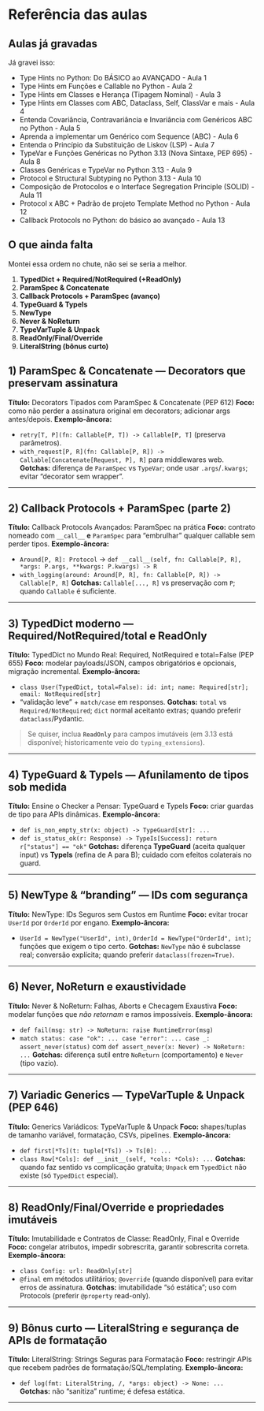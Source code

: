 # Referência das aulas

## Aulas já gravadas

Já gravei isso:

- Type Hints no Python: Do BÁSICO ao AVANÇADO - Aula 1
- Type Hints em Funções e Callable no Python - Aula 2
- Type Hints em Classes e Herança (Tipagem Nominal) - Aula 3
- Type Hints em Classes com ABC, Dataclass, Self, ClassVar e mais - Aula 4
- Entenda Covariância, Contravariância e Invariância com Genéricos ABC no Python - Aula 5
- Aprenda a implementar um Genérico com Sequence (ABC) - Aula 6
- Entenda o Princípio da Substituição de Liskov (LSP) - Aula 7
- TypeVar e Funções Genéricas no Python 3.13 (Nova Sintaxe, PEP 695) - Aula 8
- Classes Genéricas e TypeVar no Python 3.13 - Aula 9
- Protocol e Structural Subtyping no Python 3.13 - Aula 10
- Composição de Protocolos e o Interface Segregation Principle (SOLID) - Aula 11
- Protocol x ABC + Padrão de projeto Template Method no Python - Aula 12
- Callback Protocols no Python: do básico ao avançado - Aula 13

## O que ainda falta

Montei essa ordem no chute, não sei se seria a melhor.

1. **TypedDict + Required/NotRequired (+ReadOnly)**
2. **ParamSpec & Concatenate**
3. **Callback Protocols + ParamSpec (avanço)**
4. **TypeGuard & TypeIs**
5. **NewType**
6. **Never & NoReturn**
7. **TypeVarTuple & Unpack**
8. **ReadOnly/Final/Override**
9. **LiteralString (bônus curto)**

## 1) ParamSpec & Concatenate — Decorators que preservam assinatura

**Título:** Decorators Tipados com ParamSpec & Concatenate (PEP 612) **Foco:** como não perder a
assinatura original em decorators; adicionar args antes/depois. **Exemplo-âncora:**

- `retry[T, P](fn: Callable[P, T]) -> Callable[P, T]` (preserva parâmetros).
- `with_request[P, R](fn: Callable[P, R]) -> Callable[Concatenate[Request, P], R]` para
  middlewares web. **Gotchas:** diferença de `ParamSpec` vs `TypeVar`; onde usar
  `.args`/`.kwargs`; evitar “decorator sem wrapper”.

---

## 2) Callback Protocols + ParamSpec (parte 2)

**Título:** Callback Protocols Avançados: ParamSpec na prática **Foco:** contrato nomeado com
`__call__` **e** `ParamSpec` para “embrulhar” qualquer callable sem perder tipos.
**Exemplo-âncora:**

- `Around[P, R]: Protocol` →
  `def __call__(self, fn: Callable[P, R], *args: P.args, **kwargs: P.kwargs) -> R`
- `with_logging(around: Around[P, R], fn: Callable[P, R]) -> Callable[P, R]` **Gotchas:**
  `Callable[..., R]` vs preservação com `P`; quando `Callable` é suficiente.

---

## 3) TypedDict moderno — Required/NotRequired/total e ReadOnly

**Título:** TypedDict no Mundo Real: Required, NotRequired e total=False (PEP 655) **Foco:**
modelar payloads/JSON, campos obrigatórios e opcionais, migração incremental. **Exemplo-âncora:**

- `class User(TypedDict, total=False): id: int; name: Required[str]; email: NotRequired[str]`
- “validação leve” + `match/case` em responses. **Gotchas:** `total` vs `Required/NotRequired`;
  `dict` normal aceitanto extras; quando preferir `dataclass`/Pydantic.

> Se quiser, inclua **`ReadOnly`** para campos imutáveis (em 3.13 está disponível; historicamente
> veio do `typing_extensions`).

---

## 4) TypeGuard & TypeIs — Afunilamento de tipos sob medida

**Título:** Ensine o Checker a Pensar: TypeGuard e TypeIs **Foco:** criar guardas de tipo para
APIs dinâmicas. **Exemplo-âncora:**

- `def is_non_empty_str(x: object) -> TypeGuard[str]: ...`
- `def is_status_ok(r: Response) -> TypeIs[Success]: return r["status"] == "ok"` **Gotchas:**
  diferença **TypeGuard** (aceita qualquer input) vs **TypeIs** (refina de A para B); cuidado com
  efeitos colaterais no guard.

---

## 5) NewType & “branding” — IDs com segurança

**Título:** NewType: IDs Seguros sem Custos em Runtime **Foco:** evitar trocar `UserId` por
`OrderId` por engano. **Exemplo-âncora:**

- `UserId = NewType("UserId", int)`, `OrderId = NewType("OrderId", int)`; funções que exigem o
  tipo certo. **Gotchas:** `NewType` não é subclasse real; conversão explícita; quando preferir
  `dataclass(frozen=True)`.

---

## 6) Never, NoReturn e exaustividade

**Título:** Never & NoReturn: Falhas, Aborts e Checagem Exaustiva **Foco:** modelar funções que
_não retornam_ e ramos impossíveis. **Exemplo-âncora:**

- `def fail(msg: str) -> NoReturn: raise RuntimeError(msg)`
- `match status: case "ok": ... case "error": ... case _: assert_never(status)` com
  `def assert_never(x: Never) -> NoReturn: ...` **Gotchas:** diferença sutil entre `NoReturn`
  (comportamento) e `Never` (tipo vazio).

---

## 7) Variadic Generics — TypeVarTuple & Unpack (PEP 646)

**Título:** Generics Variádicos: TypeVarTuple & Unpack **Foco:** shapes/tuplas de tamanho
variável, formatação, CSVs, pipelines. **Exemplo-âncora:**

- `def first[*Ts](t: tuple[*Ts]) -> Ts[0]: ...`
- `class Row[*Cols]: def __init__(self, *cols: *Cols): ...` **Gotchas:** quando faz sentido vs
  complicação gratuita; `Unpack` em `TypedDict` não existe (só `TypedDict` especial).

---

## 8) ReadOnly/Final/Override e propriedades imutáveis

**Título:** Imutabilidade e Contratos de Classe: ReadOnly, Final e Override **Foco:** congelar
atributos, impedir sobrescrita, garantir sobrescrita correta. **Exemplo-âncora:**

- `class Config: url: ReadOnly[str]`
- `@final` em métodos utilitários; `@override` (quando disponível) para evitar erros de
  assinatura. **Gotchas:** imutabilidade “só estática”; uso com Protocols (preferir `@property`
  read-only).

---

## 9) Bônus curto — LiteralString e segurança de APIs de formatação

**Título:** LiteralString: Strings Seguras para Formatação **Foco:** restringir APIs que recebem
padrões de formatação/SQL/templating. **Exemplo-âncora:**

- `def log(fmt: LiteralString, /, *args: object) -> None: ...` **Gotchas:** não “sanitiza”
  runtime; é defesa estática.

---

